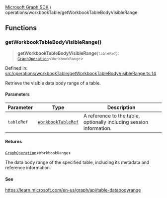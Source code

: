 [Microsoft Graph SDK](../../README.md) / operations/workbookTable/getWorkbookTableBodyVisibleRange

## Functions

### getWorkbookTableBodyVisibleRange()

> **getWorkbookTableBodyVisibleRange**(`tableRef`): [`GraphOperation`](../../GraphOperation.md#graphoperation)\<`WorkbookRange`\>

Defined in: [src/operations/workbookTable/getWorkbookTableBodyVisibleRange.ts:14](https://github.com/Future-Secure-AI/microsoft-graph/blob/main/src/operations/workbookTable/getWorkbookTableBodyVisibleRange.ts#L14)

Retrieve the visible data body range of a table.

#### Parameters

| Parameter | Type | Description |
| ------ | ------ | ------ |
| `tableRef` | [`WorkbookTableRef`](../../WorkbookTableRef.md#workbooktableref) | A reference to the table, optionally including session information. |

#### Returns

[`GraphOperation`](../../GraphOperation.md#graphoperation)\<`WorkbookRange`\>

The data body range of the specified table, including its metadata and reference information.

#### See

https://learn.microsoft.com/en-us/graph/api/table-databodyrange

